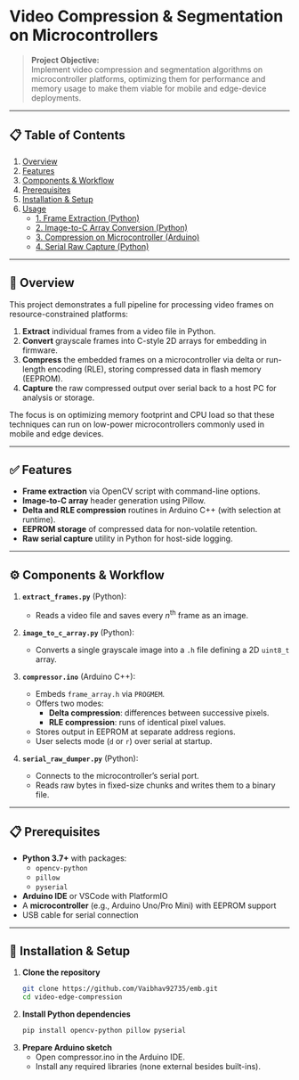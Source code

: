 # Video Compression & Segmentation on Microcontrollers

> **Project Objective:**  
> Implement video compression and segmentation algorithms on microcontroller platforms, optimizing them for performance and memory usage to make them viable for mobile and edge-device deployments.

---

## 📋 Table of Contents
1. [Overview](#overview)
2. [Features](#features)
3. [Components & Workflow](#components--workflow)
4. [Prerequisites](#prerequisites)
5. [Installation & Setup](#installation--setup)
6. [Usage](#usage)
    - [1. Frame Extraction (Python)](#1-frame-extraction-python)
    - [2. Image-to-C Array Conversion (Python)](#2-image-to-c-array-conversion-python)
    - [3. Compression on Microcontroller (Arduino)](#3-compression-on-microcontroller-arduino)
    - [4. Serial Raw Capture (Python)](#4-serial-raw-capture-python)

---

## 🌟 Overview
This project demonstrates a full pipeline for processing video frames on resource-constrained platforms:

1. **Extract** individual frames from a video file in Python.
2. **Convert** grayscale frames into C-style 2D arrays for embedding in firmware.
3. **Compress** the embedded frames on a microcontroller via delta or run-length encoding (RLE), storing compressed data in flash memory (EEPROM).
4. **Capture** the raw compressed output over serial back to a host PC for analysis or storage.

The focus is on optimizing memory footprint and CPU load so that these techniques can run on low-power microcontrollers commonly used in mobile and edge devices.

---

## ✅ Features
- **Frame extraction** via OpenCV script with command-line options.
- **Image-to-C array** header generation using Pillow.
- **Delta and RLE compression** routines in Arduino C++ (with selection at runtime).
- **EEPROM storage** of compressed data for non-volatile retention.
- **Raw serial capture** utility in Python for host-side logging.

---

## ⚙ Components & Workflow

1. **`extract_frames.py`** (Python):  
   - Reads a video file and saves every _n_<sup>th</sup> frame as an image.

2. **`image_to_c_array.py`** (Python):  
   - Converts a single grayscale image into a `.h` file defining a 2D `uint8_t` array.

3. **`compressor.ino`** (Arduino C++):  
   - Embeds `frame_array.h` via `PROGMEM`.  
   - Offers two modes:  
     - **Delta compression**: differences between successive pixels.  
     - **RLE compression**: runs of identical pixel values.  
   - Stores output in EEPROM at separate address regions.  
   - User selects mode (`d` or `r`) over serial at startup.

4. **`serial_raw_dumper.py`** (Python):  
   - Connects to the microcontroller’s serial port.  
   - Reads raw bytes in fixed-size chunks and writes them to a binary file.

---

## 📋 Prerequisites
- **Python 3.7+** with packages:  
  - `opencv-python`  
  - `pillow`  
  - `pyserial`  
- **Arduino IDE** or VSCode with PlatformIO  
- A **microcontroller** (e.g., Arduino Uno/Pro Mini) with EEPROM support  
- USB cable for serial connection  

---

## 🚀 Installation & Setup

1. **Clone the repository**  
   ```bash
   git clone https://github.com/Vaibhav92735/emb.git
   cd video-edge-compression

2. **Install Python dependencies**
    ```bash
    pip install opencv-python pillow pyserial

3. **Prepare Arduino sketch**
    - Open compressor.ino in the Arduino IDE.
    - Install any required libraries (none external besides built-ins).
